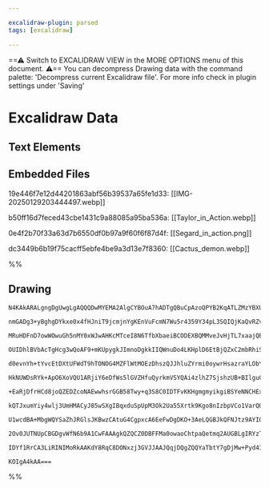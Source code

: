 ```yaml
---

excalidraw-plugin: parsed
tags: [excalidraw]

---
```

==⚠  Switch to EXCALIDRAW VIEW in the MORE OPTIONS menu of this document. ⚠== You can decompress Drawing data with the command palette: 'Decompress current Excalidraw file'. For more info check in plugin settings under 'Saving'


# Excalidraw Data

## Text Elements
## Embedded Files
19e446f7e12d44201863abf56b39537a65fe1d33: [[IMG-20250129203444497.webp]]

b50ff16d7feced43cbe1431c9a88085a95ba536a: [[Taylor_in_Action.webp]]

0e4f2b70f33a63d7b6550df0b97a9f60f6f87d4f: [[Segard_in_action.png]]

dc3449b6b19f75cacff5ebfe4be9a3d13e7f8360: [[Cactus_demon.webp]]

%%
## Drawing
```compressed-json
N4KAkARALgngDgUwgLgAQQQDwMYEMA2AlgCYBOuA7hADTgQBuCpAzoQPYB2KqATLZMzYBXUtiRoIACyhQ4zZAHoFAc0JRJQgEYA6bGwC2CgF7N6hbEcK4OCtptbErHALRY8RMpWdx8Q1TdIEfARcZgRmBShcZQUebQB2bQBWGjoghH0EDihmbgBtcDBQMBKIEm4IADFYABUAcQRJAClUkshYRArCfWikflLMbmcARh544e0AZgAGHgAWHgBOYcXF

nmGADg3+yBghgDYkxe0x4fHJniT9jcmjnYgKEnVuFcmN7Wu5r4359Y34pL3SQIQjKaQvRZvD4bL5zH4LTYA+7WZTBbjTe7MKCkNgAawQAGE2Pg2KQKtjrMw4LhAtlWqVNLhsLjlDihBxiESSWSJBSOFSaVkoPTIAAzQj4fAAZVgaIkkiZGkCIogWJx+IA6k9JC9Mdi8QgZTA5ehBB4VWywRxwrk0MN7mxqdg1Hs7dMMYVIGyOdbmLbUBwhJLMQgE

MRuHDFnD7owWOwuGh5nMY0xWJwAHKcMTceI8N6TfbXbaeiBCODEXBQMMveJvHjTL7xaajQElwjMAAi6Sr4bQooIYXurOEcAAksR/XkALr3TTCDkAUWCmWyk5nJaIHFx3EDwY3bGZ1bQ2KECHu4uC44qKwQX32oviCFGxC+9c2+0muE0oqumkmiySSZ4lwQ5RSfYhJkmFVmHccRUAKNowHtT0kM9dc2jKDksAqXBphVUVyEyK80F3fA9UrIR/QgRA

OUIDhlBVbAcTgHcg3wQoAF9+mKUpygkJImnoDgkkIIQWnuDo4LKHplD6EtBjQZxC2mbRhiSDZhjmQD/lzJI+BLV1UDeY4tkWDZ9ndXStkme5HmIZ40H2CZIJ4LYG3/aYtmTEtgVBcE0C2bRIR4fZ4kLAtQo04sMJRE0PQwtUDS5UlyXIflqVpYVZyZFlvU5YkUt5NKBUy/CJWlWUpIVbAlTkhL9U1bVdRLRL8SNE1VWJcp7ktSRfX9ZCMMdJkXRe

d0evnYh+tYvcEtDXtUFWdT9hTONOG4MZFlWtMOEzDhszQJJhluZYrmi0oywrHsazraYLObYZ9m8jD2y7YJrr7AczxLYcy3HNdZ0mpcMiFAGNzo7cSLY+4SUPBb+3wQcSwvBBiPQTQkmmUVRUe4h4jAsQX0mbBNCfOZJmGbBFlwNyNiSXAAMZQD9lwaDYPyFDBraYY0PuOjiGwiRcGGfDCNRhbSPIqBKIqGjHHoxjmJm9iSi4woeMgPj0CSABFSYA

HkNUWDsRYk+ApO6XoVQU1ARjiY6eDfWs5lGVZHfuQyrkmVSYQAi4zlhZ7SjshzUB+BIlguCn4g2SEAKDyBfLBYU3W94KQs2BYnqjVsYvouK9XVQkCp5dA+RKoUVUZZlfo5ZLS+gYqMsr89yvaqrFREOrSlahAtXsnU7ULg124qM1upLXrpqHkthudWAxvi0o8ungNoZa+aXmOyFtvjCNphsktYx2vaDtQWtt8Ar57kuysj1QM5bvUmE5lzPnO27e

+EaRjDfrHCd8joQZEDZcoNAEwwhsrGGB58Twy+q3S8C0IDTFvKKHgmgmyikgiBSYeNNCHExsQUU0xNCLGAosUUFlKGin+C+UUbMCBwQQtzHYqE2hAM1lhG2EBcA8FFrgIiEt171QolROWdEGL3CYo6ZWnFuJtiQfsDgOsACyABVAAErgdMKpJJdBkt3SANtFj7G0HMWYr9NJnGWGpFaBkIz7GOAsRYd14jxBzhZQ+GEQ6DwfmQ1SH4XYuJju4pEP

kQTJxumYiy4wlj3UmHMACyJ85wSXgIBqxduSpUpM3Ok2Ua55Xrtk9Kgo8nIzbpVCo1VarQQyf3UOXN0lF1HhIce4YJp+D6jaZqQ0nSjTdGkiAK9ulQ1mj3TeaAzKv0GcfPeiZmy7wzFmOCmkkjmMemMfSGFb4fQfrWH40wkhhVGJcd+b0EC7O/t9X+bJ/5gwwnOdkxBgYrhyOA8GW4oH7jhtwK5CDxYVGINgBJiT8GaBWA+JIeBsDYySAgb8t5Sb

U1wcdBA+MbgWQYSaZhJRGlsJKBwzCAtuG4CgpxcA6EeFwDgDKO+3AeLQGBJkQFNJtz9AYIQBAFAABCOVa75SyRIAAxNjUV9D2XYBEJlUcVZ9AyiLkU4VwwnwqvpBASVpBpWyt5QUyaiqy5N1KVlQo6qpVChlRkSoFTjRSTaWqjVWqMjyoNPU3xWzIAOvNbK51bVKmtK6u0k1nrsgWv0AAJWEFaEZD8JVmpDbK/WfSF4DNjZqr1lrOBQEqAIiUntU

2Ov0JUTNUpCBGDgvWfN6b9A1CwFAAAgkQZQCZ0DBFFMa0owaoChtpaQetmq2AUGBLgIRYzTVpvjRkBcHI639sHSEJBNIcRUErRO/QM6l01HNhUPKaqYI4klAADS3nmVSj0jpnB+JsNS7K93EnwAATW4AWOIJjcyeS2GFGEBZ2VGDYAYelR8CCnnRNoOmMcjpyKDXGrtsqI1PNXkMyaarWQkBLWWjaS8IAoeIDKBALFDrsuwyotgAsp1fmCHAxG1z

IDYf1RrCA3LiRINIMoRkAAKdY8RqC8DONxzj3GVJJAAJQqjDQgZQQYaTbtY7gDjMw+Pyd4IpwTInIMdugz6hAiaoDxn9JLE1BEBEIDE1hUgEiAMYSyOR++J5qMeqIPh1Atn7gcCM9wZzs8hBQE3HBWzanIB2AAFYIGwDkKUrm4DEdI65zQFHfnwJNUyHTjAah/vwBZ0oejWnpFC3vKRlEoAGE3Z0UZZFvmwPi1RmGoR625ZS2l2RqtwBqzFBKcI9

KOIgA4kAA===
```
%%
